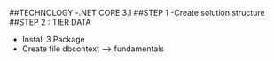 ##TECHNOLOGY
-.NET CORE 3.1
##STEP 1
-Create solution structure
##STEP 2 : TIER DATA
- Install 3 Package
- Create file dbcontext --> fundamentals


